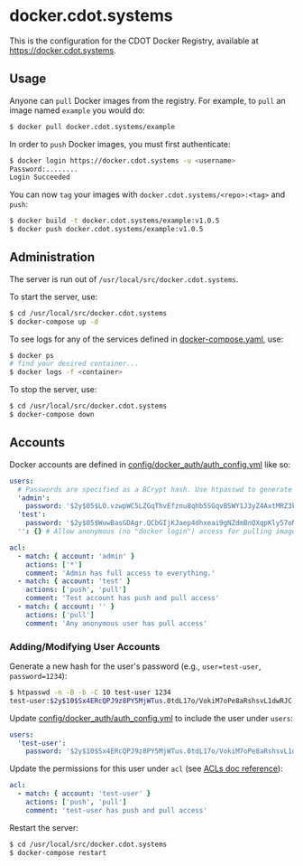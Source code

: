 # docker.cdot.systems

This is the configuration for the CDOT Docker Registry, available at https://docker.cdot.systems.

## Usage

Anyone can `pull` Docker images from the registry.  For example, to `pull` an image named `example` you would do:

```sh
$ docker pull docker.cdot.systems/example
```

In order to `push` Docker images, you must first authenticate:

```sh
$ docker login https://docker.cdot.systems -u <username>
Password:........
Login Succeeded
```

You can now `tag` your images with `docker.cdot.systems/<repo>:<tag>` and `push`:

```sh
$ docker build -t docker.cdot.systems/example:v1.0.5
$ docker push docker.cdot.systems/example:v1.0.5
```

## Administration

The server is run out of `/usr/local/src/docker.cdot.systems`.

To start the server, use:

```sh
$ cd /usr/local/src/docker.cdot.systems
$ docker-compose up -d
```

To see logs for any of the services defined in [docker-compose.yaml](docker-compose.yaml), use:

```sh
$ docker ps
# find your desired container...
$ docker logs -f <container>
```

To stop the server, use:

```sh
$ cd /usr/local/src/docker.cdot.systems
$ docker-compose down
```

## Accounts

Docker accounts are defined in [config/docker_auth/auth_config.yml](config/docker_auth/auth_config.yml) like so:

```yml
users:
  # Passwords are specified as a BCrypt hash. Use htpasswd to generate them.
  'admin':
    password: '$2y$05$LO.vzwpWC5LZGqThvEfznu8qhb5SGqvBSWY1J3yZ4AxtMRZ3kN5jC'  # badmin
  'test':
    password: '$2y$05$WuwBasGDAgr.QCbGIjKJaep4dhxeai9gNZdmBnQXqpKly57oNutya' # 123
  '': {} # Allow anonymous (no "docker login") access for pulling images (see acl below).

acl:
  - match: { account: 'admin' }
    actions: ['*']
    comment: 'Admin has full access to everything.'
  - match: { account: 'test' }
    actions: ['push', 'pull']
    comment: 'Test account has push and pull access'
  - match: { account: '' }
    actions: ['pull']
    comment: 'Any anonymous user has pull access'
```

### Adding/Modifying User Accounts

Generate a new hash for the user's password (e.g., `user=test-user`, `password=1234`):

```sh
$ htpasswd -n -B -b -C 10 test-user 1234
test-user:$2y$10$Sx4ERcQPJ9z8PY5MjWTus.0tdL17o/VokiM7oPe8aRshsvL1dwRJC
```

Update [config/docker_auth/auth_config.yml](config/docker_auth/auth_config.yml) to include the user under `users`:

```yml
users:
  'test-user':
    password: '$2y$10$Sx4ERcQPJ9z8PY5MjWTus.0tdL17o/VokiM7oPe8aRshsvL1dwRJC'
```

Update the permissions for this user under `acl` (see [ACLs doc reference](https://github.com/cesanta/docker_auth/blob/4d80afcb425e5df9e84b6e9c9ba51689394cc8b8/examples/reference.yml#L311-L396)):

```yml
acl:
  - match: { account: 'test-user' }
    actions: ['push', 'pull']
    comment: 'test-user has push and pull access'
```

Restart the server:

```sh
$ cd /usr/local/src/docker.cdot.systems
$ docker-compose restart
```
